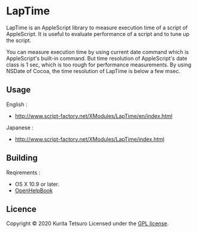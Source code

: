 LapTime
=======
LapTime is an AppleScript library to measure execution time of a script of AppleScript.
It is useful to evaluate performance of a script and to tune up the script.

You can measure execution time by using current date command which is AppleScript's built-in command.
But time resolution of AppleScript's date class is 1 sec, which is too rough for performance measurements.
By using NSDate of Cocoa, the time resolution of LapTime is below a few msec.

## Usage
English :
* http://www.script-factory.net/XModules/LapTime/en/index.html

Japanese :
* http://www.script-factory.net/XModules/LapTime/index.html

## Building
Reqirements :
* OS X 10.9 or later.
* [OpenHelpBook]

[OpenHelpBook]: https://www.script-factory.net/XModules/OpenHelpBook/en/index.html

## Licence

Copyright &copy; 2020 Kurita Tetsuro
Licensed under the [GPL license][GPL].
 
[GPL]: http://www.gnu.org/licenses/gpl.html

